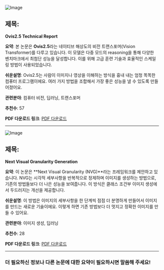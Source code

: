 ![Image](https://cdn-thumbnails.huggingface.co/social-thumbnails/papers/2508.11737.png)
## 제목:
**Ovis2.5 Technical Report**

**요약**:
본 논문은 **Ovis2.5**라는 네이티브 해상도의 비전 트랜스포머(Vision Transformer)를 다루고 있습니다. 이 모델은 다중 모드의 reasoning을 통해 다양한 벤치마크에서 최첨단 성능을 달성합니다. 이를 위해 고급 훈련 기술과 효율적인 스케일링 방법이 사용되었습니다.

**쉬운설명**:
Ovis2.5는 사람이 이미지나 영상을 이해하는 방식을 흉내 내는 엄청 똑똑한 컴퓨터 프로그램이에요. 여러 가지 방법을 조합해서 가장 좋은 성능을 낼 수 있도록 만들어졌어요.

**관련분야**:
컴퓨터 비전, 딥러닝, 트랜스포머

**추천수**:
57

**PDF 다운로드 링크**: [PDF 다운로드](https://arxiv.org/pdf/2508.11737)

---

![Image](https://avatars/6e5350fd998f0a7a4143d7504218164a.svg)
## 제목:
**Next Visual Granularity Generation**

**요약**:
이 논문은 **Next Visual Granularity (NVG)**라는 프레임워크를 제안하고 있습니다. NVG는 시각적 세부사항을 반복적으로 정제하며 이미지를 생성하는 방법으로, 기존의 방법들보다 더 나은 성능을 보여줍니다. 이 방식은 클래스 조건부 이미지 생성에서 두드러지는 개선을 제공합니다.

**쉬운설명**:
이 방법은 이미지의 세부사항을 한 단계씩 점점 더 분명하게 만들어서 이미지를 만드는 새로운 기술이에요. 이렇게 하면 기존 방법보다 더 멋지고 정확한 이미지를 만들 수 있어요.

**관련분야**:
이미지 생성, 딥러닝

**추천수**:
28

**PDF 다운로드 링크**: [PDF 다운로드](https://arxiv.org/pdf/2508.12811)

---

### 더 필요하신 정보나 다른 논문에 대한 요약이 필요하시면 말씀해 주세요!